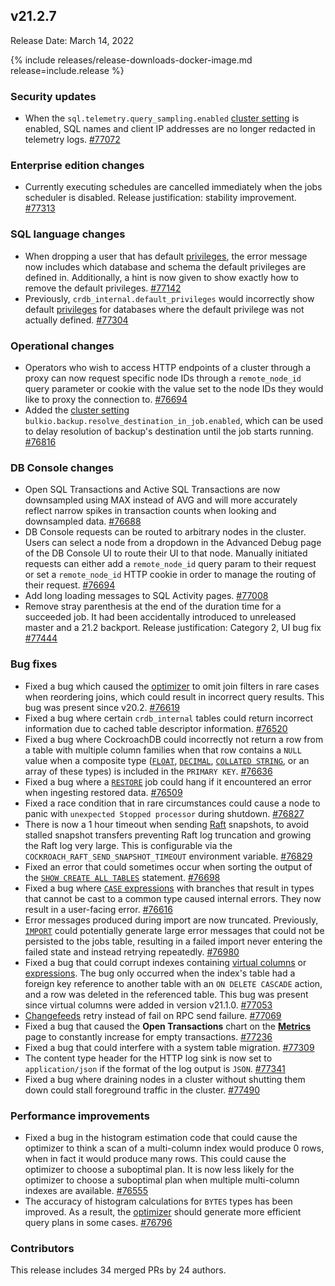 ## v21.2.7

Release Date: March 14, 2022

{% include releases/release-downloads-docker-image.md release=include.release %}

<h3 id="v21-2-7-security-updates">Security updates</h3>

- When the `sql.telemetry.query_sampling.enabled` [cluster setting](../v21.2/cluster-settings.html) is enabled, SQL names and client IP addresses are no longer redacted in telemetry logs. [#77072][#77072]

<h3 id="v21-2-7-enterprise-edition-changes">Enterprise edition changes</h3>

- Currently executing schedules are cancelled immediately when the jobs scheduler is disabled.  Release justification: stability improvement. [#77313][#77313]

<h3 id="v21-2-7-sql-language-changes">SQL language changes</h3>

- When dropping a user that has default [privileges](../v21.2/security-reference/authorization.html#privileges), the error message now includes which database and schema the default privileges are defined in.  Additionally, a hint is now given to show exactly how to remove the default privileges. [#77142][#77142]
- Previously, `crdb_internal.default_privileges` would incorrectly show default [privileges](../v21.2/security-reference/authorization.html#privileges) for databases where the default privilege was not actually defined. [#77304][#77304]

<h3 id="v21-2-7-operational-changes">Operational changes</h3>

- Operators who wish to access HTTP endpoints of a cluster through a proxy can now request specific node IDs through a `remote_node_id` query parameter or cookie with the value set to the node IDs they would like to proxy the connection to. [#76694][#76694]
- Added the [cluster setting](../v21.2/cluster-settings.html) `bulkio.backup.resolve_destination_in_job.enabled`, which can be used to delay resolution of backup's destination until the job starts running. [#76816][#76816]

<h3 id="v21-2-7-db-console-changes">DB Console changes</h3>

- Open SQL Transactions and Active SQL Transactions are now downsampled using MAX instead of AVG and will more accurately reflect narrow spikes in transaction counts when looking and downsampled data. [#76688][#76688]
- DB Console requests can be routed to arbitrary nodes in the cluster. Users can select a node from a dropdown in the Advanced Debug page of the DB Console UI to route their UI to that node. Manually initiated requests can either add a `remote_node_id` query param to their request or set a `remote_node_id` HTTP cookie in order to manage the routing of their request. [#76694][#76694]
- Add long loading messages to SQL Activity pages. [#77008][#77008]
- Remove stray parenthesis at the end of the duration time for a succeeded job. It had been accidentally introduced to unreleased master and a 21.2 backport.  Release justification: Category 2, UI bug fix [#77444][#77444]

<h3 id="v21-2-7-bug-fixes">Bug fixes</h3>

- Fixed a bug which caused the [optimizer](../v21.2/cost-based-optimizer.html) to omit join filters in rare cases when reordering joins, which could result in incorrect query results. This bug was present since v20.2. [#76619][#76619]
- Fixed a bug where certain `crdb_internal` tables could return incorrect information due to cached table descriptor information. [#76520][#76520]
- Fixed a bug where CockroachDB could incorrectly not return a row from a table with multiple column families when that row contains a `NULL` value when a composite type ([`FLOAT`](../v21.2/float.html), [`DECIMAL`](../v21.2/decimal.html), [`COLLATED STRING`](../v21.2/collate.html), or an array of these types) is included in the `PRIMARY KEY`. [#76636][#76636]
- Fixed a bug where a [`RESTORE`](../v21.2/restore.html) job could hang if it encountered an error when ingesting restored data. [#76509][#76509]
- Fixed a race condition that in rare circumstances could cause a node to panic with `unexpected Stopped processor` during shutdown. [#76827][#76827]
- There is now a 1 hour timeout when sending [Raft](../v21.2/architecture/replication-layer.html#raft) snapshots, to avoid stalled snapshot transfers preventing Raft log truncation and growing the Raft log very large. This is configurable via the `COCKROACH_RAFT_SEND_SNAPSHOT_TIMEOUT` environment variable. [#76829][#76829]
- Fixed an error that could sometimes occur when sorting the output of the [`SHOW CREATE ALL TABLES`](../v21.2/show-create.html) statement. [#76698][#76698]
- Fixed a bug where [`CASE` expressions](../v21.2/scalar-expressions.html#conditional-expressions) with branches that result in types that cannot be cast to a common type caused internal errors. They now result in a user-facing error. [#76616][#76616]
- Error messages produced during import are now truncated. Previously, [`IMPORT`](../v21.2/import.html) could potentially generate large error messages that could not be persisted to the jobs table, resulting in a failed import never entering the failed state and instead retrying repeatedly. [#76980][#76980]
- Fixed a bug that could corrupt indexes containing [virtual columns](../v21.2/computed-columns.html) or [expressions](../v21.2/expression-indexes.html). The bug only occurred when the index's table had a foreign key reference to another table with an `ON DELETE CASCADE` action, and a row was deleted in the referenced table. This bug was present since virtual columns were added in version v21.1.0. [#77053][#77053]
- [Changefeeds](../v21.2/changefeed-sinks.html) retry instead of fail on RPC send failure. [#77069][#77069]
- Fixed a bug that caused the **Open Transactions** chart on the [**Metrics**](../v21.2/ui-overview-dashboard.html) page to constantly increase for empty transactions. [#77236][#77236]
- Fixed a bug that could interfere with a system table migration. [#77309][#77309]
- The content type header for the HTTP log sink is now set to `application/json` if the format of the log output is `JSON`. [#77341][#77341]
- Fixed a bug where draining nodes in a cluster without shutting them down could stall foreground traffic in the cluster. [#77490][#77490]

<h3 id="v21-2-7-performance-improvements">Performance improvements</h3>

- Fixed a bug in the histogram estimation code that could cause the optimizer to think a scan of a multi-column index would produce 0 rows, when in fact it would produce many rows. This could cause the optimizer to choose a suboptimal plan. It is now less likely for the optimizer to choose a suboptimal plan when multiple multi-column indexes are available. [#76555][#76555]
- The accuracy of histogram calculations for `BYTES` types has been improved. As a result, the [optimizer](../v21.2/cost-based-optimizer.html) should generate more efficient query plans in some cases.  [#76796][#76796]

<h3 id="v21-2-7-contributors">Contributors</h3>

This release includes 34 merged PRs by 24 authors.

[#76509]: https://github.com/cockroachdb/cockroach/pull/76509
[#76520]: https://github.com/cockroachdb/cockroach/pull/76520
[#76555]: https://github.com/cockroachdb/cockroach/pull/76555
[#76616]: https://github.com/cockroachdb/cockroach/pull/76616
[#76619]: https://github.com/cockroachdb/cockroach/pull/76619
[#76636]: https://github.com/cockroachdb/cockroach/pull/76636
[#76688]: https://github.com/cockroachdb/cockroach/pull/76688
[#76694]: https://github.com/cockroachdb/cockroach/pull/76694
[#76698]: https://github.com/cockroachdb/cockroach/pull/76698
[#76796]: https://github.com/cockroachdb/cockroach/pull/76796
[#76816]: https://github.com/cockroachdb/cockroach/pull/76816
[#76827]: https://github.com/cockroachdb/cockroach/pull/76827
[#76829]: https://github.com/cockroachdb/cockroach/pull/76829
[#76980]: https://github.com/cockroachdb/cockroach/pull/76980
[#76987]: https://github.com/cockroachdb/cockroach/pull/76987
[#77008]: https://github.com/cockroachdb/cockroach/pull/77008
[#77053]: https://github.com/cockroachdb/cockroach/pull/77053
[#77069]: https://github.com/cockroachdb/cockroach/pull/77069
[#77072]: https://github.com/cockroachdb/cockroach/pull/77072
[#77142]: https://github.com/cockroachdb/cockroach/pull/77142
[#77236]: https://github.com/cockroachdb/cockroach/pull/77236
[#77304]: https://github.com/cockroachdb/cockroach/pull/77304
[#77309]: https://github.com/cockroachdb/cockroach/pull/77309
[#77313]: https://github.com/cockroachdb/cockroach/pull/77313
[#77341]: https://github.com/cockroachdb/cockroach/pull/77341
[#77444]: https://github.com/cockroachdb/cockroach/pull/77444
[#77490]: https://github.com/cockroachdb/cockroach/pull/77490
[efdf6a61e]: https://github.com/cockroachdb/cockroach/commit/efdf6a61e
